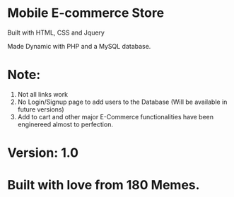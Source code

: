 # Mobile E-commerce Store

Built with HTML, CSS and Jquery

Made Dynamic with PHP and a MySQL database.

# Note:
1. Not all links work
2. No Login/Signup page to add users to the Database (Will be available in future versions)
3. Add to cart and other major E-Commerce functionalities have been enginereed almost to perfection.

# Version: 1.0

# Built with love from 180 Memes.